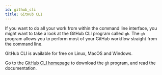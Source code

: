 ```yaml
---
id: github_cli
title: GitHub CLI
---
```


If you want to do all your work from within the command line interface, you might want to take a look at the GitHub CLI program called `gh`.
The `gh` program allows you to perform most of your GitHub workflow straight from the command line.

GitHub CLI is available for free on Linux, MacOS and Windows.

Go to the [GitHub CLI homepage](https://cli.github.com/) to download the `gh` program, and read the documentation.
